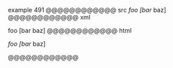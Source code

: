 example 491
@@@@@@@@@@@@ src
*foo [bar* baz]
@@@@@@@@@@@@ xml
<?xml version="1.0" encoding="UTF-8"?>
<!DOCTYPE document SYSTEM "CommonMark.dtd">
<document xmlns="http://commonmark.org/xml/1.0">
  <paragraph>
    <emph>
      <text>foo [bar</text>
    </emph>
    <text> baz]</text>
  </paragraph>
</document>
@@@@@@@@@@@@ html
<p><em>foo [bar</em> baz]</p>
@@@@@@@@@@@@
